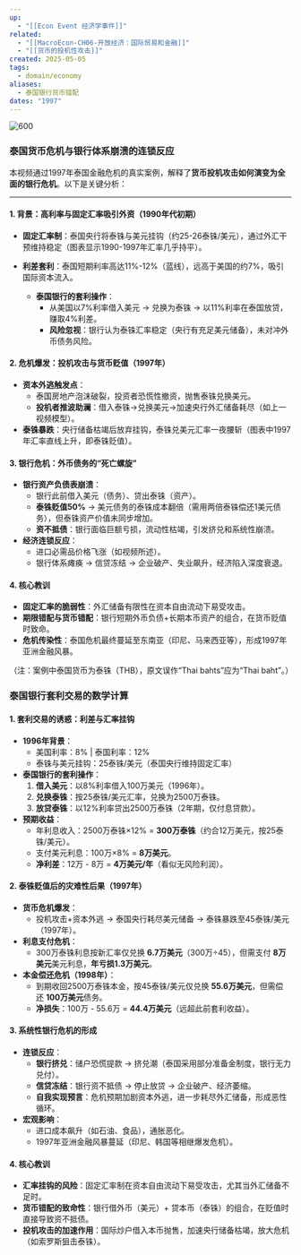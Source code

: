 ```yaml
---
up:
  - "[[Econ Event 经济学事件]]"
related:
  - "[[MacroEcon-CH06-开放经济：国际贸易和金融]]"
  - "[[货币的投机性攻击]]"
created: 2025-05-05
tags:
  - domain/economy
aliases:
  - 泰国银行货币错配
dates: "1997"
---
```


![600](https://s1.vika.cn/space/2023/04/16/4b4ec923fa934b7aa8cb1e6d5dac6cdc)


### **泰国货币危机与银行体系崩溃的连锁反应**

本视频通过1997年泰国金融危机的真实案例，解释了**货币投机攻击如何演变为全面的银行危机**。以下是关键分析：

---

#### **1. 背景：高利率与固定汇率吸引外资（1990年代初期）**

- **固定汇率制**：泰国央行将泰铢与美元挂钩（约25-26泰铢/美元），通过外汇干预维持稳定（图表显示1990-1997年汇率几乎持平）。
- **利差套利**：泰国短期利率高达11%-12%（蓝线），远高于美国的约7%，吸引国际资本流入。
    
    - **泰国银行的套利操作**：
        - 从美国以7%利率借入美元 → 兑换为泰铢 → 以11%利率在泰国放贷，赚取4%利差。
        - **风险忽视**：银行认为泰铢汇率稳定（央行有充足美元储备），未对冲外币债务风险。

#### **2. 危机爆发：投机攻击与货币贬值（1997年）**

- **资本外逃触发点**：
    - 泰国房地产泡沫破裂，投资者恐慌性撤资，抛售泰铢兑换美元。
    - **投机者推波助澜**：借入泰铢→兑换美元→加速央行外汇储备耗尽（如上一视频模型）。
- **泰铢暴跌**：央行储备枯竭后放弃挂钩，泰铢兑美元汇率一夜腰斩（图表中1997年汇率直线上升，即泰铢贬值）。
    
#### **3. 银行危机：外币债务的“死亡螺旋”**

- **银行资产负债表崩溃**：
    - 银行此前借入美元（债务）、贷出泰铢（资产）。
    - **泰铢贬值50%** → 美元债务的泰铢成本翻倍（需用两倍泰铢偿还1美元债务），但泰铢资产价值未同步增加。
    - **资不抵债**：银行面临巨额亏损，流动性枯竭，引发挤兑和系统性崩溃。
- **经济连锁反应**：
    - 进口必需品价格飞涨（如视频所述）。
    - 银行体系瘫痪 → 信贷冻结 → 企业破产、失业飙升，经济陷入深度衰退。
        
#### **4. 核心教训**

- **固定汇率的脆弱性**：外汇储备有限性在资本自由流动下易受攻击。
- **期限错配与货币错配**：银行短期外币负债+长期本币资产的组合，在货币贬值时致命。
- **危机传染性**：泰国危机最终蔓延至东南亚（印尼、马来西亚等），形成1997年亚洲金融风暴。
    

（注：案例中泰国货币为泰铢（THB），原文误作“Thai bahts”应为“Thai baht”。）


### 泰国银行套利交易的数学计算

#### **1. 套利交易的诱惑：利差与汇率挂钩**

- **1996年背景**：
    - 美国利率：8% | 泰国利率：12%
    - 泰铢与美元挂钩：25泰铢/美元（泰国央行维持固定汇率）
- **泰国银行的套利操作**：
    1. **借入美元**：以8%利率借入100万美元（1996年）。
    2. **兑换泰铢**：按25泰铢/美元汇率，兑换为2500万泰铢。
    3. **放贷泰铢**：以12%利率贷出2500万泰铢（2年期，仅付息贷款）。
- **预期收益**：
    - 年利息收入：2500万泰铢×12% = **300万泰铢**（约合12万美元，按25泰铢/美元）。
    - 支付美元利息：100万×8% = **8万美元**。
    - **净利差**：12万 - 8万 = **4万美元/年**（看似无风险利润）。

#### **2. 泰铢贬值后的灾难性后果（1997年）**

- **货币危机爆发**：
    - 投机攻击+资本外逃 → 泰国央行耗尽美元储备 → 泰铢暴跌至45泰铢/美元（1997年）。
- **利息支付危机**：
    - 300万泰铢利息按新汇率仅兑换 **6.7万美元**（300万÷45），但需支付 **8万美元**美元利息，**年亏损1.3万美元**。
- **本金偿还危机（1998年）**：
    - 到期收回2500万泰铢本金，按45泰铢/美元仅兑换 **55.6万美元**，但需偿还 **100万美元**债务。
    - **净损失**：100万 - 55.6万 = **44.4万美元**（远超此前套利收益）。

#### **3. 系统性银行危机的形成**

- **连锁反应**：
    - **银行挤兑**：储户恐慌提款 → 挤兑潮（泰国采用部分准备金制度，银行无力兑付）。
    - **信贷冻结**：银行资不抵债 → 停止放贷 → 企业破产、经济萎缩。
    - **自我实现预言**：危机预期加剧资本外逃，进一步耗尽外汇储备，形成恶性循环。
- **宏观影响**：
    - 进口成本飙升（如石油、食品），通胀恶化。
    - 1997年亚洲金融风暴蔓延（印尼、韩国等相继爆发危机）。

#### **4. 核心教训**

- **汇率挂钩的风险**：固定汇率制在资本自由流动下易受攻击，尤其当外汇储备不足时。
- **货币错配的致命性**：银行借外币（美元）+ 贷本币（泰铢）的组合，在贬值时直接导致资不抵债。
- **投机攻击的加速作用**：国际炒户借入本币抛售，加速央行储备枯竭，放大危机（如索罗斯狙击泰铢）。